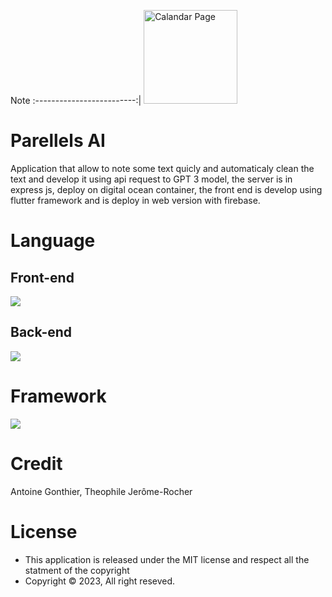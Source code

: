 Note
:-------------------------:|
<img src="https://is2-ssl.mzstatic.com/image/thumb/PurpleSource123/v4/e8/3c/9a/e83c9a67-f461-d762-ae24-c393ce09829c/114f5c68-73ea-481f-bd25-8308ad27f3c5_Simulator_Screen_Shot_-_iPhone_14_Plus_-_2023-01-06_at_18.55.26.png/1284x2778bb.png" alt="Calandar Page" width="150"/>

# Parellels AI

Application that allow to note some text quicly and automaticaly clean the text and develop it using api request to GPT 3 model, the server is in express js, deploy on digital ocean container, the front end is develop using flutter framework and is deploy in web version with firebase.

# Language

## Front-end
<img src="https://skillicons.dev/icons?i=dart,kotlin,swift,html,css" />

## Back-end
<img src="https://skillicons.dev/icons?i=firebase,js,node,express" />

# Framework
<img src="https://skillicons.dev/icons?i=flutter,express" />

# Credit
  
Antoine Gonthier, Theophile Jerôme-Rocher
  
# License

- This application is released under the MIT license and respect all the statment of the copyright
- Copyright © 2023, All right reseved.
